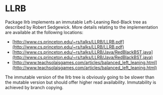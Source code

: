 # LLRB

Package llrb implements an immutable Left-Leaning Red-Black tree as
described by Robert Sedgewick. More details relating to the
implementation are available at the following locations:

* [http://www.cs.princeton.edu/~rs/talks/LLRB/LLRB.pdf](http://www.cs.princeton.edu/~rs/talks/LLRB/LLRB.pdf)
* [http://www.cs.princeton.edu/~rs/talks/LLRB/Java/RedBlackBST.java](http://www.cs.princeton.edu/~rs/talks/LLRB/Java/RedBlackBST.java)
* [http://www.teachsolaisgames.com/articles/balanced_left_leaning.html](http://www.teachsolaisgames.com/articles/balanced_left_leaning.html)

The immutable version of the llrb tree is obviously going to be slower
than the mutable version but should offer higher read availability.
Immutability is achieved by branch copying.

